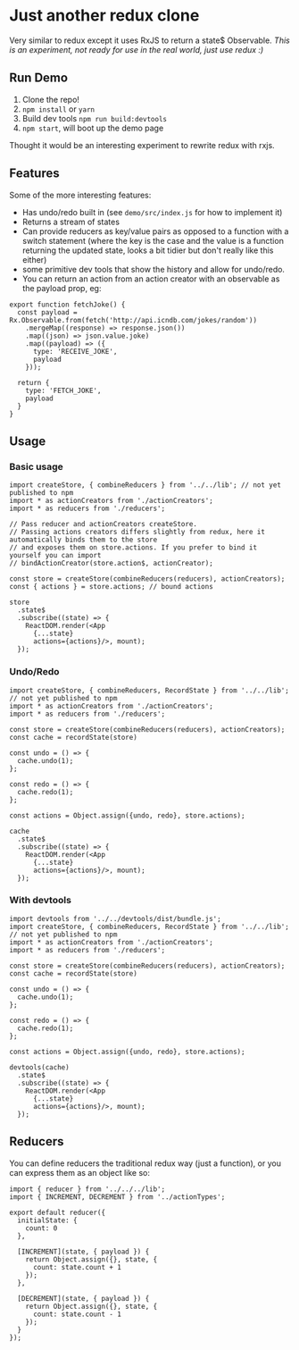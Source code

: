 # Just another redux clone

Very similar to redux except it uses RxJS to return a state$ Observable.
*This is an experiment, not ready for use in the real world, just use redux :)*

## Run Demo

1. Clone the repo!
2. `npm install` or `yarn`
3. Build dev tools `npm run build:devtools`
4. `npm start`, will boot up the demo page

Thought it would be an interesting experiment to rewrite redux with rxjs. 

## Features

Some of the more interesting features:
- Has undo/redo built in (see `demo/src/index.js` for how to implement it) 
- Returns a stream of states
- Can provide reducers as key/value pairs as opposed to a function with a switch statement (where the key is the case and the value is a function returning the updated state, looks a bit tidier but don't really like this either)
- some primitive dev tools that show the history and allow for undo/redo.
- You can return an action from an action creator with an observable as the payload prop, eg:

```
export function fetchJoke() {
  const payload = Rx.Observable.from(fetch('http://api.icndb.com/jokes/random'))
    .mergeMap((response) => response.json())
    .map((json) => json.value.joke)
    .map((payload) => ({
      type: 'RECEIVE_JOKE',
      payload
    }));

  return {
    type: 'FETCH_JOKE',
    payload 
  }
}
```

## Usage

### Basic usage

```
import createStore, { combineReducers } from '../../lib'; // not yet published to npm
import * as actionCreators from './actionCreators';
import * as reducers from './reducers';

// Pass reducer and actionCreators createStore.
// Passing actions creators differs slightly from redux, here it automatically binds them to the store
// and exposes them on store.actions. If you prefer to bind it yourself you can import
// bindActionCreator(store.action$, actionCreator);

const store = createStore(combineReducers(reducers), actionCreators);
const { actions } = store.actions; // bound actions

store
  .state$
  .subscribe((state) => {
    ReactDOM.render(<App 
      {...state}
      actions={actions}/>, mount);
  });
```

### Undo/Redo

```
import createStore, { combineReducers, RecordState } from '../../lib'; // not yet published to npm
import * as actionCreators from './actionCreators';
import * as reducers from './reducers';

const store = createStore(combineReducers(reducers), actionCreators);
const cache = recordState(store)

const undo = () => {
  cache.undo(1);
};

const redo = () => {
  cache.redo(1);
};

const actions = Object.assign({undo, redo}, store.actions);

cache
  .state$
  .subscribe((state) => {
    ReactDOM.render(<App 
      {...state}
      actions={actions}/>, mount);
  });
```

### With devtools

```
import devtools from '../../devtools/dist/bundle.js';
import createStore, { combineReducers, RecordState } from '../../lib'; // not yet published to npm
import * as actionCreators from './actionCreators';
import * as reducers from './reducers';

const store = createStore(combineReducers(reducers), actionCreators);
const cache = recordState(store)

const undo = () => {
  cache.undo(1);
};

const redo = () => {
  cache.redo(1);
};

const actions = Object.assign({undo, redo}, store.actions);

devtools(cache)
  .state$
  .subscribe((state) => {
    ReactDOM.render(<App 
      {...state}
      actions={actions}/>, mount);
  });
```

## Reducers
You can define reducers the traditional redux way (just a function), or you can express them as an object like so:
```
import { reducer } from '../../../lib';
import { INCREMENT, DECREMENT } from '../actionTypes';

export default reducer({
  initialState: { 
    count: 0 
  },

  [INCREMENT](state, { payload }) {
    return Object.assign({}, state, {
      count: state.count + 1
    });
  },

  [DECREMENT](state, { payload }) {
    return Object.assign({}, state, {
      count: state.count - 1
    });
  }
});
```

